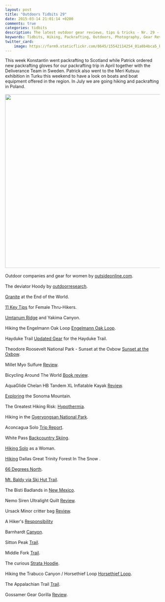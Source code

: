 ```yaml
---
layout: post
title: "Outdoors Tidbits 29"
date: 2015-03-14 21:01:14 +0200
comments: true
categories: tidbits
description: The latest outdoor gear reviews, tips & tricks - Nr. 29 - #outdoorstidbits
keywords: Tidbits, Hiking, Packrafting, Outdoors, Photography, Gear Reviews
twitter_card:
    image: https://farm9.staticflickr.com/8645/15542114254_01a8b4bca5_b.jpg
---
```

This week Konstantin went packrafting to Scotland while Patrick ordered new packrafting gloves for our packrafting trip in April together with the Deliverance Team in Sweden. Patrick also went to the Meri Kutsuu exhibition in Turku this weekend to have a look on boats and boat equipment offered in the region. In July we are going hiking and packrafting in Poland.
<br><br><a href="https://www.flickr.com/photos/90204224@N07/15542114254"><img src="https://farm9.staticflickr.com/8645/15542114254_01a8b4bca5_b.jpg" width="1024" height="565"></a><br><!--more--><br>
Outdoor companies and gear for women by [outsideonline.com](http://www.outsideonline.com/outdoor-gear/womens/No-More-Barbie-Gear-Womens-Outdoor-Equipment.html).
<br><br>The deviator Hoody by [outdoorresearch](http://www.outdoorresearch.com/blog/gear-geek/designed-by-adventure-the-deviator-hoody).
<br><br>[Granite](http://blog.arcteryx.com/luka-lindič-patagonia-granite-end-world) at the End of the World.
<br><br>[11 Key Tips](http://www.backpacker.com/skills/11-key-tips-for-female-thru-hikers/#bp=0/img1) for Female Thru-Hikers.
<br><br>
[Umtanum Ridge](https://bbrelje.wordpress.com/2015/03/08/umtanum-ridge-and-yakima-canyon/)  and Yakima Canyon.
<br><br>
Hiking the Engelmann Oak Loop [Engelmann Oak Loop](http://www.modernhiker.com/2015/03/12/hiking-the-engelmann-oak-loop/).
<br><br>
Hayduke Trail [Updated Gear](http://www.walkingwithwired.com/2015/03/11-days-til-start-dateupdated-gear-for.html) for the Hayduke Trail.
<br><br>
Theodore Roosevelt National Park - Sunset at the Oxbow [Sunset at the Oxbow](http://astheyare.net/2015/03/12/theodore-roosevelt-national-park-north-unit-sunset-at-the-oxbow).
<br><br>
Millet Myo Sulfure [Review](http://www.airfreshing.com/testbericht-millet-myo-sulfur-kletterschuh-2015.html).
<br><br>
Bicycling Around The World [Book review](http://www.mikaelstrandberg.com/2015/03/13/book-review-bicycling-around-the-world/).
<br><br>
AquaGlide Chelan HB Tandem XL Inflatable Kayak [Review](https://airkayaks.wordpress.com/2015/03/13/product-review-aquaglide-chelan-hb-tandem-xl-inflatable-kayak-for-1-3-paddlers/).
<br><br>
[Exploring](http://blog.bahiker.com/2015/03/exploring-lovely-north-side-of-sonoma.html) the Sonoma Mountain.
<br><br>
The Greatest Hiking Risk: [Hypothermia](https://writer77.wordpress.com/2015/03/13/the-greatest-hiking-risk-hypothermia/).
<br><br>
Hiking in the [Gyeryongsan National Park](http://groovybowsequence.com/2015/03/14/gyeryongsan-national-park).
<br><br>
Aconcagua Solo [Trip Report](http://thecloudocean.com/2015/03/08/aconcagua-solo-trip-report-february-2015).
<br><br>
White Pass [Backcountry Skiing](http://www.accyukon.ca/2015/03/white-pass-backcountry-skiing.html).
<br><br>
[Hiking Solo](http://staywildandtrue.com/2015/03/08/hiking-solo-as-a-woman)  as a Woman.
<br><br>
[Hiking](http://dallastrinitytrails.blogspot.com/2015/03/hiking-dallas-great-trinity-forest-in.html) Dallas Great Trinity Forest In The Snow .
<br><br>
[66 Degrees North](http://ianbarrington.com/2015/03/09/66-degrees-north).
<br><br>
[Mt. Baldy via Ski Hut Trail](http://trailtopeak.com/2015/03/09/mt-baldy-via-ski-hut-trail-03-07-15).
<br><br>
The Bisti Badlands in [New Mexico](http://www.nationalparksandmore.com/bisti-badlands/).
<br><br>
Nemo Siren Ultralight Quilt [Review](http://treelinebackpacker.com/2015/03/09/nemo-siren-ultralight-quilt-review).
<br><br>
Ursack Minor critter bag [Review](http://treelinebackpacker.com/2015/03/08/ursack-minor-critter-bag-review).
<br><br>
A Hiker's [Responsibility](https://just2hikers.wordpress.com/2015/03/09/trail-magic-leave-no-trace/)
<br><br>
Barnhardt [Canyon](http://arizonahiking.blogspot.com/2015/03/barnhardt-canyon.html).
<br><br>
Sitton Peak [Trail](http://trailtopeak.com/2015/03/10/sitton-peak-trail-03-08-15).
<br><br>
Middle Fork [Trail](https://bbrelje.wordpress.com/2014/12/14/middle-fork-trail-and-other-december-activities/).
<br><br>
The curious [Strata Hoodie](http://bedrockandparadox.com/2015/03/10/the-curious-strata-hoodie).
<br><br>
Hiking the Trabuco Canyon / Horsethief Loop [Horsethief Loop](http://www.modernhiker.com/2015/03/11/hiking-the-trabuco-canyon-horsethief-loop/).
<br><br>
The Appalachian Trail [Trail](http://fraeulein-draussen.de/appalachian-trail-interview-feel4nature/).
<br><br>
Gossamer Gear Gorilla [Review](http://www.barefootjake.com/2015/03/gorilla-backpack-review.html).
